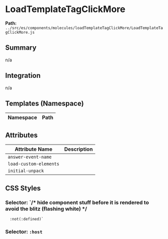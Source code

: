 # LoadTemplateTagClickMore

**Path:** `../src/es/components/molecules/loadTemplateTagClickMore/LoadTemplateTagClickMore.js`

## Summary

n/a

## Integration

n/a

## Templates (Namespace)

| Namespace | Path |
|------|------|

## Attributes

| Attribute Name | Description |
|----------------|-------------|
| `answer-event-name` |  |
| `load-custom-elements` |  |
| `initial-unpack` |  |

## CSS Styles

### Selector: `/* hide component stuff before it is rendered to avoid the blitz (flashing white) */
      :not(:defined)`


### Selector: `:host`


